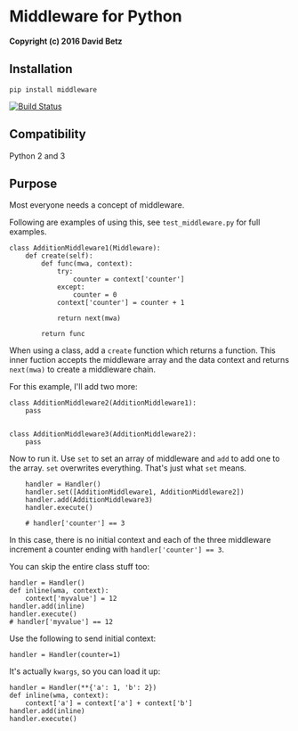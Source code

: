 # Middleware for Python

**Copyright (c) 2016 David Betz**

## Installation

    pip install middleware

[![Build Status](https://travis-ci.org/davidbetz/middleware.svg?branch=master)](https://travis-ci.org/davidbetz/middleware)

## Compatibility

Python 2 and 3

## Purpose

Most everyone needs a concept of middleware.

Following are examples of using this, see ```test_middleware.py``` for full examples.

    class AdditionMiddleware1(Middleware):
        def create(self):
            def func(mwa, context):
                try:
                    counter = context['counter']
                except:
                    counter = 0
                context['counter'] = counter + 1

                return next(mwa)

            return func

When using a class, add a ```create``` function which returns a function. This inner fuction accepts the middleware array and the data context and returns ```next(mwa)``` to create a middleware chain.

For this example, I'll add two more:

    class AdditionMiddleware2(AdditionMiddleware1):
        pass


    class AdditionMiddleware3(AdditionMiddleware2):
        pass

Now to run it. Use ```set``` to set an array of middleware and ```add``` to add one to the array. ```set``` overwrites everything. That's just what ```set``` means.

        handler = Handler()
        handler.set([AdditionMiddleware1, AdditionMiddleware2])
        handler.add(AdditionMiddleware3)
        handler.execute()

        # handler['counter'] == 3

In this case, there is no initial context and each of the three middleware increment a counter ending with ```handler['counter'] == 3```.

You can skip the entire class stuff too:

    handler = Handler()
    def inline(wma, context):
        context['myvalue'] = 12
    handler.add(inline)
    handler.execute()
    # handler['myvalue'] == 12
    
Use the following to send initial context:

    handler = Handler(counter=1)

It's actually ```kwargs```, so you can load it up:

    handler = Handler(**{'a': 1, 'b': 2})
    def inline(wma, context):
        context['a'] = context['a'] + context['b']
    handler.add(inline)
    handler.execute()
